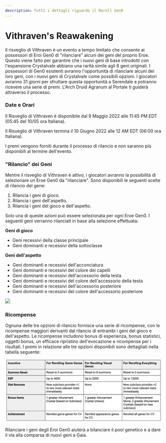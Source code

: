 ```yaml
---
description: Tutti i dettagli riguardo il Reroll Gen0
---
```


# Vithraven's Reawakening

Il risveglio di Vithraven è un evento a tempo limitato che consente ai possessori di Eroi Gen0 di "rilanciare" alcuni dei geni del proprio Eroe. Questo viene fatto per garantire che i nuovi geni di base introdotti con l'espansione Crystalvale abbiano una rarità simile agli 8 geni originali. I possessori di Gen0 esistenti avranno l'opportunità di rilanciare alcuni dei loro geni, con i nuovi geni di Crystalvale come possibili opzioni. I giocatori avranno 31 giorni per sfruttare questa opportunità a Serendale e potranno ricevere una serie di premi. L'Arch Druid Agranum al Portale ti guiderà attraverso il processo.

### Date e Orari

Il Risveglio di Vithraven è disponibile dal 9 Maggio 2022 alle 11:45 PM EDT (05:45 del 10/05 ora Italiana).

Il Risveglio di Vithraven termina il 10 Giugno 2022 alle 12 AM EDT (06:00 ora Italiana).

I premi vengono forniti durante il processo di rilancio e non saranno più disponibili al termine dell'evento.

### "Rilancio" dei Geni&#x20;

Mentre il risveglio di Vithraven è attivo, i giocatori avranno la possibilità di selezionare un Eroe Gen0 da "rilanciare". Sono disponibili le seguenti scelte di rilancio del gene:&#x20;

1. Rilancia i geni di gioco.&#x20;
2. Rilancia i geni dell'aspetto.
3. Rilancia i geni del gioco e dell'aspetto.

Solo una di queste azioni può essere selezionata per ogni Eroe Gen0. I seguenti geni verranno rilanciati in base alla selezione effettuata:

**Geni di gioco**

* Geni recessivi della classe principale
* Geni dominanti e recessivi della sottoclasse

**Geni dell'aspetto**

* Geni dominanti e recessivi dell'acconciatura
* Geni dominanti e recessivi del colore dei capelli
* Geni dominanti e recessivi dell'accessorio della testa
* Geni dominanti e recessivi del colore dell'accessorio della testa
* Geni dominanti e recessivi dell'accessorio posteriore
* Geni dominanti e recessivi del colore dell'accessorio posteriore

![](../../.gitbook/assets/Serendale\_Gen0\_Reroll\_5-9-22.png)

### Ricompense

Ognuna delle tre opzioni di rilancio fornisce una serie di ricompense, con le ricompense maggiori derivanti dal rilancio di entrambi i geni del gioco e dell'aspetto. Le ricompense includono bonus di esperienza, bonus statistici, oggetti bonus, un efficace ripristino dell'evocazione e ricompense per i risultati. I premi in relazione alle tre opzioni disponibili sono dettagliati nella tabella seguente:

![Ricompense del Risveglio di Vithraven](../../.gitbook/assets/C9B74EE0-7106-400E-98A6-98A59DDCCDE1.jpeg)

Rilanciare i geni degli Eroi Gen0 aiuterà a bilanciare il pool genetico e a dare il via alla comparsa di nuovi geni a Gaia.
